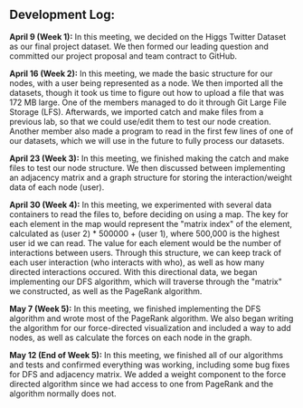 ## Development Log:

**April 9 (Week 1):** In this meeting, we decided on the Higgs Twitter Dataset as our final project dataset. We then formed our leading question and committed our project proposal and team contract to GitHub.

**April 16 (Week 2):** In this meeting, we made the basic structure for our nodes, with a user being represented as a node. We then imported all the datasets, though it took us time to figure out how to upload a file that was 172 MB large. One of the members managed to do it through Git Large File Storage (LFS). Afterwards, we imported catch and make files from a previous lab, so that we could use/edit them to test our node creation. Another member also made a program to read in the first few lines of one of our datasets, which we will use in the future to fully process our datasets.

**April 23 (Week 3):** In this meeting, we finished making the catch and make files to test our node structure. We then discussed between implementing an adjacency matrix and a graph structure for storing the interaction/weight data of each node (user).

**April 30 (Week 4):** In this meeting, we experimented with several data containers to read the files to, before deciding on using a map. The key for each element in the map would represent the "matrix index" of the element, calculated as (user 2) * 500000 + (user 1), where 500,000 is the highest user id we can read. The value for each element would be the number of interactions between users. Through this structure, we can keep track of each user interaction (who interacts with who), as well as how many directed interactions occured. With this directional data, we began implementing our DFS algorithm, which will traverse through the "matrix" we constructed, as well as the PageRank algorithm.

**May 7 (Week 5):** In this meeting, we finished implementing the DFS algorithm and wrote most of the PageRank algorithm. We also began writing the algorithm for our force-directed visualization and included a way to add nodes, as well as calculate the forces on each node in the graph.

**May 12 (End of Week 5):** In this meeting, we finished all of our algorithms and tests and confirmed everything was working, including some bug fixes for DFS and adjacency matrix. We added a weight component to the force directed algorithm since we had access to one from PageRank and the algorithm normally does not.
